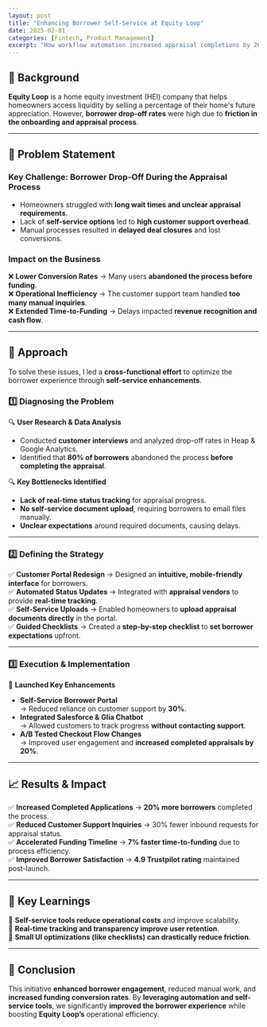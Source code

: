 ```yaml
---
layout: post
title: "Enhancing Borrower Self-Service at Equity Loop"
date: 2025-02-01
categories: [Fintech, Product Management]
excerpt: "How workflow automation increased appraisal completions by 20%, reduced customer support inquiries by 30%, and accelerated time-to-funding by 7%."
---
```


## 📌 Background
**Equity Loop** is a home equity investment (HEI) company that helps homeowners access liquidity by selling a percentage of their home's future appreciation. However, **borrower drop-off rates** were high due to **friction in the onboarding and appraisal process**.

---

## 🚨 Problem Statement
### **Key Challenge: Borrower Drop-Off During the Appraisal Process**
- Homeowners struggled with **long wait times and unclear appraisal requirements**.
- Lack of **self-service options** led to **high customer support overhead**.
- Manual processes resulted in **delayed deal closures** and lost conversions.

### **Impact on the Business**
❌ **Lower Conversion Rates** → Many users **abandoned the process before funding**.  
❌ **Operational Inefficiency** → The customer support team handled **too many manual inquiries**.  
❌ **Extended Time-to-Funding** → Delays impacted **revenue recognition and cash flow**.

---

## 🚀 Approach
To solve these issues, I led a **cross-functional effort** to optimize the borrower experience through **self-service enhancements**.

### **1️⃣ Diagnosing the Problem**
🔍 **User Research & Data Analysis**  
- Conducted **customer interviews** and analyzed drop-off rates in Heap & Google Analytics.  
- Identified that **80% of borrowers** abandoned the process **before completing the appraisal**.  

🔍 **Key Bottlenecks Identified**
- **Lack of real-time status tracking** for appraisal progress.  
- **No self-service document upload**, requiring borrowers to email files manually.  
- **Unclear expectations** around required documents, causing delays.

---

### **2️⃣ Defining the Strategy**
✅ **Customer Portal Redesign** → Designed an **intuitive, mobile-friendly interface** for borrowers.  
✅ **Automated Status Updates** → Integrated with **appraisal vendors** to provide **real-time tracking**.  
✅ **Self-Service Uploads** → Enabled homeowners to **upload appraisal documents directly** in the portal.  
✅ **Guided Checklists** → Created a **step-by-step checklist** to **set borrower expectations** upfront.  

---

### **3️⃣ Execution & Implementation**
🚀 **Launched Key Enhancements**
- **Self-Service Borrower Portal**  
  → Reduced reliance on customer support by **30%**.  
- **Integrated Salesforce & Glia Chatbot**  
  → Allowed customers to track progress **without contacting support**.  
- **A/B Tested Checkout Flow Changes**  
  → Improved user engagement and **increased completed appraisals by 20%**.  

---

## 📈 Results & Impact
✅ **Increased Completed Applications** → **20% more borrowers** completed the process.  
✅ **Reduced Customer Support Inquiries** → 30% fewer inbound requests for appraisal status.  
✅ **Accelerated Funding Timeline** → **7% faster time-to-funding** due to process efficiency.  
✅ **Improved Borrower Satisfaction** → **4.9 Trustpilot rating** maintained post-launch.  

---

## 📌 Key Learnings
📌 **Self-service tools reduce operational costs** and improve scalability.  
📌 **Real-time tracking and transparency improve user retention**.  
📌 **Small UI optimizations (like checklists) can drastically reduce friction**.  

---

## 🔗 Conclusion
This initiative **enhanced borrower engagement**, reduced manual work, and **increased funding conversion rates**. By **leveraging automation and self-service tools**, we significantly **improved the borrower experience** while boosting **Equity Loop’s** operational efficiency.
